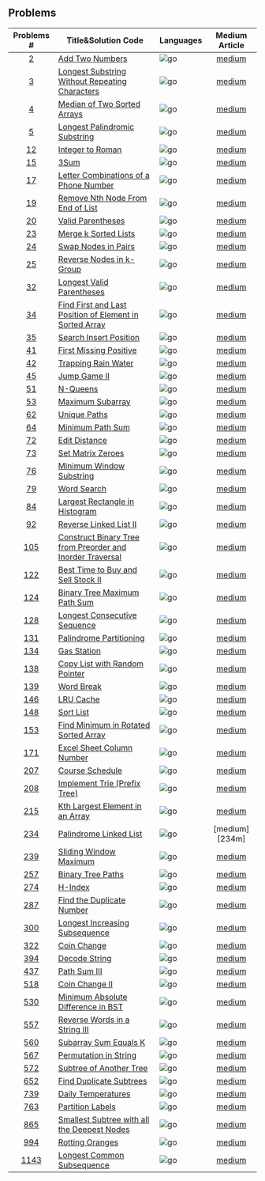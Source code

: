 ## Problems

|                                          Problems #                                          | Title&Solution Code                                              | Languages | Medium Article  |
|:--------------------------------------------------------------------------------------------:| ---------------------------------------------------------------- |:--------- |:---------------:|
|                                           [2][2l]                                            | [Add Two Numbers][2]                                             | ![go]     |  [medium][2m]   |
|                                           [3][3l]                                            | [Longest Substring Without Repeating Characters][3]              | ![go]     |  [medium][3m]   |
|                                           [4][4l]                                            | [Median of Two Sorted Arrays][4]                                 | ![go]     |  [medium][4m]   |
|                                           [5][5l]                                            | [Longest Palindromic Substring][5]                               | ![go]     |  [medium][5m]   |
|                    [12](https://leetcode.com/problems/integer-to-roman/)                     | [Integer to Roman][12]                                           | ![go]     |  [medium][12m]  |
|                                          [15][15l]                                           | [3Sum][15]                                                       | ![go]     |  [medium][15m]  |
|                                          [17][17l]                                           | [Letter Combinations of a Phone Number][17]                      | ![go]     |  [medium][17m]  |
|                                          [19][19l]                                           | [Remove Nth Node From End of List][19]                           | ![go]     |  [medium][19m]  |
|                                          [20][20l]                                           | [Valid Parentheses][20]                                          | ![go]     |  [medium][20m]  |
|                  [23](https://leetcode.com/problems/merge-k-sorted-lists/)                   | [Merge k Sorted Lists][23]                                       | ![go]     |  [medium][23m]  |
|                                          [24][24l]                                           | [Swap Nodes in Pairs][24]                                        | ![go]     |  [medium][24m]  |
|                                          [25][25l]                                           | [Reverse Nodes in k-Group][25]                                   | ![go]     |  [medium][25m]  |
|                [32](https://leetcode.com/problems/longest-valid-parentheses/)                | [Longest Valid Parentheses][32]                                  | ![go]     |  [medium][32m]  |
| [34](https://leetcode.com/problems/find-first-and-last-position-of-element-in-sorted-array/) | [Find First and Last Position of Element in Sorted Array][34]    | ![go]     |  [medium][34m]  |
|                                          [35][35l]                                           | [Search Insert Position][35]                                     | ![go]     |  [medium][35m]  |
|                                          [41][41l]                                           | [First Missing Positive][41]                                     | ![go]     |  [medium][41m]  |
|                   [42](https://leetcode.com/problems/trapping-rain-water/)                   | [Trapping Rain Water][42]                                        | ![go]     |  [medium][42m]  |
|                                          [45][45l]                                           | [Jump Game II][45]                                               | ![go]     |  [medium][45m]  |
|                        [51](https://leetcode.com/problems/n-queens/)                         | [N-Queens][51]                                                   | ![go]     |  [medium][51m]  |
|                                          [53][53l]                                           | [Maximum Subarray][53]                                           | ![go]     |  [medium][53m]  |
|                                          [62][62l]                                           | [Unique Paths][62]                                               | ![go]     |  [medium][62m]  |
|                                          [64][64l]                                           | [Minimum Path Sum][64]                                           | ![go]     |  [medium][64m]  |
|                      [72](https://leetcode.com/problems/edit-distance/)                      | [Edit Distance][72]                                              | ![go]     |  [medium][72m]  |
|                                          [73][73l]                                           | [Set Matrix Zeroes][73]                                          | ![go]     |  [medium][73m]  |
|                                          [76][76l]                                           | [Minimum Window Substring][76]                                   | ![go]     |  [medium][76m]  |
|                                          [79][79l]                                           | [Word Search][79]                                                | ![go]     |  [medium][79m]  |
|                                          [84][84l]                                           | [Largest Rectangle in Histogram][84]                             | ![go]     |  [medium][84m]  |
|                                          [92][92l]                                           | [Reverse Linked List II][92]                                     | ![go]     |  [medium][92m]  |
|                                         [105][105l]                                          | [Construct Binary Tree from Preorder and Inorder Traversal][105] | ![go]     | [medium][105m]  |
|                                         [122][122l]                                          | [Best Time to Buy and Sell Stock II][122]                        | ![go]     | [medium][122m]  |
|                                         [124][124l]                                          | [Binary Tree Maximum Path Sum][124]                              | ![go]     | [medium][124m]  |
|                                         [128][128l]                                          | [Longest Consecutive Sequence][128]                              | ![go]     | [medium][128m]  |
|                                         [131][131l]                                          | [Palindrome Partitioning][131]                                   | ![go]     | [medium][131m]  |
|                                         [134][134l]                                          | [Gas Station][134]                                               | ![go]     | [medium][134m]  |
|                                         [138][138l]                                          | [Copy List with Random Pointer][138]                             | ![go]     | [medium][138m]  |
|                                         [139][139l]                                          | [Word Break][139]                                                | ![go]     | [medium][139m]  |
|                                         [146][146l]                                          | [LRU Cache][146]                                                 | ![go]     | [medium][146m]  |
|                                         [148][148l]                                          | [Sort List][148]                                                 | ![go]     | [medium][148m]  |
|          [153](https://leetcode.com/problems/find-minimum-in-rotated-sorted-array/)          | [Find Minimum in Rotated Sorted Array][153]                      | ![go]     | [medium][153m]  |
|                                         [171][171l]                                          | [Excel Sheet Column Number][171]                                 | ![go]     | [medium][171m]  |
|                                         [207][207l]                                          | [Course Schedule][207]                                           | ![go]     | [medium][207m]  |
|                                         [208][208l]                                          | [Implement Trie (Prefix Tree)][208]                              | ![go]     | [medium][208m]  |
|                                         [215][215l]                                          | [Kth Largest Element in an Array][215]                           | ![go]     | [medium][215m]  |
|                 [234](https://leetcode.com/problems/palindrome-linked-list/)                 | [Palindrome Linked List][234]                                    | ![go]     | [medium][234m]  |
|                                         [239][239l]                                          | [Sliding Window Maximum][239]                                    | ![go]     | [medium][239m]  |
|                                         [257][257l]                                          | [Binary Tree Paths][257]                                         | ![go]     | [medium][257m]  |
|                        [274](https://leetcode.com/problems/h-index/)                         | [H-Index][274]                                                   | ![go]     | [medium][274m]  |
|                                         [287][287l]                                          | [Find the Duplicate Number][287]                                 | ![go]     | [medium][287m]  |
|                                         [300][300l]                                          | [Longest Increasing Subsequence][300]                            | ![go]     | [medium][300m]  |
|                      [322](https://leetcode.com/problems/coin-change/)                       | [Coin Change][322]                                               | ![go]     | [medium][322m]  |
|                                         [394][394l]                                          | [Decode String][394]                                             | ![go]     | [medium][394m]  |
|                      [437](https://leetcode.com/problems/path-sum-iii/)                      | [Path Sum III][437]                                              | ![go]     | [medium][437m]  |
|                     [518](https://leetcode.com/problems/coin-change-ii/)                     | [Coin Change II][518]                                            | ![go]     | [medium][518m]  |
|           [530](https://leetcode.com/problems/minimum-absolute-difference-in-bst/)           | [Minimum Absolute Difference in BST][530]                        | ![go]     | [medium][530m]  |
|             [557](https://leetcode.com/problems/reverse-words-in-a-string-iii/)              | [Reverse Words in a String III][557]                             | ![go]     | [medium][557m]  |
|                 [560](https://leetcode.com/problems/subarray-sum-equals-k/)                  | [Subarray Sum Equals K][560]                                     | ![go]     | [medium][560m]  |
|                                         [567][567l]                                          | [Permutation in String][567]                                     | ![go]     | [medium][567m]  |
| [572](https://leetcode.com/problems/subtree-of-another-tree/)                                                                                             | [Subtree of Another Tree][572]                                                                 | ![go]          | [medium][572m]                |
|                [652](https://leetcode.com/problems/find-duplicate-subtrees/)                 | [Find Duplicate Subtrees][652]                                   | ![go]     | [medium][652m]  |
|                                         [739][739l]                                          | [Daily Temperatures][739]                                        | ![go]<br> | [medium][739m]  |
|                                         [763][763l]                                          | [Partition Labels][763]                                          | ![go]     | [medium][763m]  |
|      [865](https://leetcode.com/problems/smallest-subtree-with-all-the-deepest-nodes/)       | [Smallest Subtree with all the Deepest Nodes][865]               | ![go]     | [medium][865m]  |
|                                         [994][994l]                                          | [Rotting Oranges][994]                                           | ![go]     | [medium][994m]  |
|              [1143](https://leetcode.com/problems/longest-common-subsequence/)               | [Longest Common Subsequence][1143]                               | ![go]     | [medium][1143m] |



<!-- # More

More details like **time and space complexity**: [medium]()  
I'll frequently share updates on my LeetCode progress at my github [repository](https://github.com/tfrain/algorithm) -->

[2]:problem_set/0002-Add%20Two%20Numbers
[3]:problem_set/0003-Longest%20Substring%20Without%20Repeating%20Characters
[4]:problem_set/0004-Median%20of%20Two%20Sorted%20Arrays
[5]:problem_set/0005-Longest%20Palindromic%20Substring
[12]:problem_set/0012-Integer%20to%20Roman
[15]:problem_set/0015-3Sum
[17]:problem_set/0017-Letter%20Combinations%20of%20a%20Phone%20Number
[19]:problem_set/0019-Remove%20Nth%20Node%20From%20End%20of%20List
[20]:problem_set/0020-Valid%20Parentheses
[23]:problem_set/0023-Merge%20k%20Sorted%20Lists
[24]:problem_set/0024-Swap%20Nodes%20in%20Pairs
[25]:problem_set/0025-Reverse%20Nodes%20in%20k-Group
[32]:problem_set/0032-Longest%20Valid%20Parentheses
[34]:problem_set/0034-Find%20First%20and%20Last%20Position%20of%20Element%20in%20Sorted%20Array
[35]:problem_set/0035-Search%20Insert%20Position
[41]:problem_set/0041-First%20Missing%20Positive
[42]:problem_set/0042-Trapping%20Rain%20Water
[45]:problem_set/0045-Jump%20Game%20II
[51]:problem_set/0051-N-Queens
[53]:problem_set/0053-Maximum%20Subarray
[62]:problem_set/0062-Unique%20Paths
[64]:problem_set/0064-Minimum%20Path%20Sum
[72]:problem_set/0072-Edit%20Distance
[73]:problem_set/0073-Set%20Matrix%20Zeroes
[76]:problem_set/0076-Minimum%20Window%20Substring
[79]:problem_set/0079-Word%20Search
[84]:problem_set/0084-Largest%20Rectangle%20in%20Histogram
[92]:problem_set/0092-Reverse%20Linked%20List%20II
[105]:problem_set/0105-Construct%20Binary%20Tree%20from%20Preorder%20and%20Inorder%20Traversal
[122]:problem_set/0122-Best%20Time%20to%20Buy%20and%20Sell%20Stock%20II
[124]:problem_set/0124-Binary%20Tree%20Maximum%20Path%20Sum
[128]:problem_set/0128-Longest%20Consecutive%20Sequence
[131]:problem_set/0131-Palindrome%20Partitioning
[134]:problem_set/0134-Gas%20Station
[138]:problem_set/0138-Copy%20List%20with%20Random%20Pointer
[139]:problem_set/0139-Word%20Break
[146]:problem_set/0146-LRU%20Cache
[148]:problem_set/0148-Sort%20List
[153]:problem_set/0153-Find%20Minimum%20in%20Rotated%20Sorted%20Array
[171]:problem_set/0171-Excel%20Sheet%20Column%20Number
[207]:problem_set/0207-Course%20Schedule
[208]:problem_set/0208-Implement%20Trie%20(Prefix%20Tree)
[215]:problem_set/0215-Kth%20Largest%20Element%20in%20an%20Array
[234]:problem_set/0234-Palindrome%20Linked%20List
[239]:problem_set/0239-Sliding%20Window%20Maximum
[257]:problem_set/0257-Binary%20Tree%20Paths
[274]:problem_set/0274-H-Index
[287]:problem_set/0287-Find%20the%20Duplicate%20Number
[300]:problem_set/0300-Longest%20Increasing%20Subsequence
[322]:problem_set/0322-Coin%20Change
[394]:problem_set/0394-Decode%20String
[437]:problem_set/0437-Path%20Sum%20III
[518]:problem_set/0518-Coin%20Change%20II
[530]:problem_set/0530-Minimum%20Absolute%20Difference%20in%20BST
[557]:problem_set/0557-Reverse%20Words%20in%20a%20String%20III
[560]:problem_set/0560-Subarray%20Sum%20Equals%20K
[572]:problem_set/0572-Subtree%20of%20Another%20Tree
[652]:problem_set/0652-Find%20Duplicate%20Subtrees
[567]:problem_set/0567-Permutation%20in%20String
[739]:problem_set/0739-Daily%20Temperatures
[763]:problem_set/0763-Partition%20Labels
[865]:problem_set/0865-Smallest%20Subtree%20with%20all%20the%20Deepest%20Nodes
[994]:problem_set/0994-Rotting%20Oranges
[1143]:problem_set/1143-Longest%20Common%20Subsequence

[2m]:https://medium.com/programmers-career/leetcode-2-golang-add-two-numbers-medium-linkedlist-8b0b18befa9a
[3m]:https://medium.com/towardsdev/leetcode-3-golang-longest-substring-without-repeating-characters-sliding-window-and-more-07414ae04806
[4m]:https://medium.com/programmers-career/leetcode-4-golang-median-of-two-sorted-arrays-hard-binary-search-2199181b0f49
[5m]:https://medium.com/programmers-career/leetcode-5-golang-longest-palindromic-substring-expand-around-center-and-manachers-2614335c2815
[12m]:https://medium.com/programmers-career/
[15m]:https://medium.com/@Wesley_Wei/leetcode-15-golang-simplifying-the-3sum-problem-with-a-recursive-2sum-solution-17f900e98477
[17m]:https://medium.com/@Wesley_Wei/leetcode-17-golang-deciphering-letter-combinations-from-a-phone-number-d0f10326e517
[19m]:https://medium.com/programmers-career/leetcode-19-golang-remove-nth-node-from-end-of-list-medium-two-pointer-strategy-b912b3647ce2
[20m]:https://medium.com/@Wesley_Wei/leetcode-20-golang-valid-parentheses-with-alternative-stack-implementations-d405b4d45713
[23m]:https://medium.com/programmers-career/leetcode-23-golang-merge-k-sorted-lists-hard-two-approaches-8c5600383704
[24m]:https://medium.com/programmers-career/leetcode-24-golang-swap-nodes-in-pairs-medium-linkedlist-algorithm-fdcea24b8fd1
[25m]:https://medium.com/programmers-career/leetcode-25-golang-reverse-nodes-in-k-group-hard-recursion-linked-list-manipulation-8bc056b2cc82
[32m]:https://medium.com/programmers-career/leetcode-32-golang-longest-valid-parentheses-hard-dynamic-programming-algorithm-b38be409563c
[34m]:https://medium.com/programmers-career/
[35m]:https://medium.com/programmers-career/leetcode-35-golang-search-insert-position-easy-binary-search-algorithm-c140a7ae2282
[41m]:https://medium.com/@Wesley_Wei/leetcode-41-golang-unraveling-the-mystery-of-the-first-missing-positive-063950adaa55
[42m]:https://medium.com/programmers-career/leetcode-42-golang-trapping-rain-water-hard-two-pointer-approach-30cd0b43b066
[45m]:https://medium.com/@Wesley_Wei/leetcode-45-golang-unraveling-jump-game-ii-a-study-in-dynamic-programming-and-greedy-algorithms-dd6646b807d7
[51m]:https://medium.com/programmers-career/leetcode-51-golang-n-queens-hard-backtracking-c820821b4ded
[53m]:https://medium.com/programmers-career/leetcode-53-golang-maximum-subarray-medium-dynamic-programming-2745489e4e7c
[62m]:https://medium.com/@Wesley_Wei/leetcode-62-golang-the-many-ways-of-traversing-grids-considering-unique-paths-09f2fb9f47d8
[64m]:https://medium.com/@Wesley_Wei/leetcode-64-golang-comprehensive-guide-to-leetcode-solution-using-dynamic-programming-3a718a360dd3
[72m]:https://medium.com/programmers-career/leetcode-72-golang-edit-distance-hard-dynamic-programming-f0eaaf251fd2
[73m]:https://medium.com/programmers-career/leetcode-73-golang-set-matrix-zeroes-medium-an-array-indexing-approach-730a14f9c24b
[76m]:https://medium.com/towardsdev/leetcode-76-golang-decoding-the-minimum-window-substring-3876c1670a20
[79m]:https://medium.com/@Wesley_Wei/leetcode-79-golang-word-search-a-deep-dive-into-dfs-and-backtracking-6151e586f197
[84m]:https://medium.com/programmers-career/leetcode-84-golang-unpacking-the-largest-rectangle-in-histogram-problem-hard-a5a1ff9fc6d2
[92m]:https://medium.com/@Wesley_Wei/leetcode-92-golang-reverse-linked-list-ii-5619073842a4
[105m]:https://medium.com/@Wesley_Wei/leetcode-105-golang-constructing-binary-trees-a-preorder-and-inorder-traversal-guide-35fca1dbd405
[122m]:https://medium.com/programmers-career/leetcode-122-golang-best-time-to-buy-and-sell-stock-ii-medium-2adb23be3650
[124m]:https://medium.com/programmers-career/leetcode-124-golang-binary-tree-maximum-path-sum-hard-depth-first-search-a88479abebc0
[128m]:https://medium.com/programmers-career/leetcode-128-golang-longest-consecutive-sequence-medium-c067d4abe324
[131m]:https://medium.com/programmers-career/leetcode-131-golang-palindrome-partitioning-medium-backtracking-recursive-partitioning-be50c6d0ce05
[134m]:https://medium.com/@Wesley_Wei/leetcode-134-golang-gas-station-embracing-greedy-algorithms-d2ce0b4b50ba
[138m]:https://medium.com/programmers-career/leetcode-138-golang-mastering-copy-list-with-random-pointer-8fa5f5e05ed6
[139m]:https://medium.com/@Wesley_Wei/leetcode-139-golang-dynamic-exploration-of-the-word-break-problem-a095cb4952e1
[146m]:https://medium.com/programmers-career/leetcode-146-golang-diving-into-lru-cache-with-tailored-and-native-approaches-27f6dbeaa73d
[148m]:https://medium.com/@Wesley_Wei/leetcode-148-golang-exploring-different-sorting-implementations-for-linked-list-merge-bubble-7415505b1d59
[153m]:https://medium.com/programmers-career/leetcode-153-golang-find-minimum-in-rotated-sorted-array-medium-binary-search-d0059899f797
[171m]:https://medium.com/programmers-career/leetcode-171-golang-excel-sheet-column-number-easy-math-and-string-manipulation-f8ba5911e844
[207m]:https://medium.com/@Wesley_Wei/leetcode-207-golang-navigating-course-schedules-graph-and-topological-sort-946ffb78c506
[208m]:https://medium.com/@Wesley_Wei/leetcode-208-golang-implement-trie-prefix-tree-medium-812fa2a2b9b8
[215m]:https://medium.com/@Wesley_Wei/leetcode-215-golang-kth-largest-element-in-an-array-insights-into-quickselect-and-minheap-5342963d1505
[239m]:https://medium.com/towardsdev/leetcode-239-golang-solving-sliding-window-maximum-with-dequeue-and-monotonic-queue-b9fd734c378c
[257m]:https://medium.com/@Wesley_Wei/leetcode-257-golang-recursion-vs-bfs-vs-dfs-d35d31a849ab
[274m]:https://medium.com/programmers-career/leetcode-274-golang-h-index-medium-counting-sort-0a3a28639e1a
[287m]:https://medium.com/programmers-career/leetcode-287-golang-find-the-duplicate-number-medium-floyds-tortoise-and-hare-and-binary-97c0afe49e65
[300m]:https://medium.com/@Wesley_Wei/leetcode-300-golang-longest-increasing-subsequence-exploring-in-depth-the-golang-solution-dp-7f565b99c463
[322m]:https://medium.com/@Wesley_Wei/
[394m]:https://medium.com/programmers-career/leetcode-394-golang-decoding-string-recursion-string-manipulation-75efcca005ed
[437m]:https://medium.com/programmers-career/leetcode-437-golang-path-sum-iii-medium-tree-traversal-3f55e3574e32
[518m]:https://medium.com/programmers-career/leetcode-518-golang-coin-change-2-medium-two-dynamic-programmings-2d-and-1d-0c28c38ec68d
[530m]:https://medium.com/programmers-career/leetcode-530-golang-minimum-absolute-difference-in-bst-easy-tree-traversal-algorithms-7b602d5be9e3
[557m]:https://medium.com/programmers-career/leetcode-557-golang-reverse-words-in-a-string-iii-easy-array-iteration-and-in-place-word-d137035b0fd9
[560m]:https://medium.com/programmers-career/leetcode-560-golang-subarray-sum-equals-k-medium-hash-map-algorithm-702b56f1c485
[567m]:https://medium.com/towardsdev/leetcode-567-golang-breaking-down-the-permutation-in-string-problem-5b1e62b92709
[572m]:https://medium.com/@Wesley_Wei/
[652m]:https://medium.com/@Wesley_Wei/
[739m]:https://medium.com/@Wesley_Wei/leetcode-739-golang-tackling-daily-temperatures-problem-with-monotonic-stack-bf446bfc3e4d
[763m]:https://medium.com/programmers-career/leetcode-763-golang-partition-labels-greedy-and-analysis-a358eb5616b6
[865m]:https://medium.com/programmers-career/leetcode-865-golang-smallest-subtree-with-all-the-deepest-nodes-medium-recursion-and-0224ca5342d9
[994m]:https://medium.com/programmers-career/leetcode-994-golang-rotting-oranges-medium-breadth-first-search-bfs-42eb1ba21f13
[1143m]:https://medium.com/programmers-career/leetcode-1143-golang-longest-common-subsequence-medium-dynamic-programming-880c0ca6ebc7


[1l]:https://leetcode.com/problems/two-sum/
[2l]:https://leetcode.com/problems/add-two-numbers/
[3l]:https://leetcode.com/problems/longest-substring-without-repeating-characters/
[4l]:https://leetcode.com/problems/median-of-two-sorted-arrays/
[5l]:https://leetcode.com/problems/longest-palindromic-substring/
[6l]:https://leetcode.com/problems/zigzag-conversion/
[7l]:https://leetcode.com/problems/reverse-integer/
[8l]:https://leetcode.com/problems/string-to-integer-atoi/
[9l]:https://leetcode.com/problems/palindrome-number/
[11l]:https://leetcode.com/problems/container-with-most-water/
[12l]:https://leetcode.com/problems/integer-to-roman/
[13l]:https://leetcode.com/problems/roman-to-integer/
[14l]:https://leetcode.com/problems/longest-common-prefix/
[15l]:https://leetcode.com/problems/3sum/
[16l]:https://leetcode.com/problems/3sum-closest/
[17l]:https://leetcode.com/problems/letter-combinations-of-a-phone-number/
[18l]:https://leetcode.com/problems/4sum/
[19l]:https://leetcode.com/problems/remove-nth-node-from-end-of-list/
[20l]:https://leetcode.com/problems/valid-parentheses/
[21l]:https://leetcode.com/problems/merge-two-sorted-lists/
[22l]:https://leetcode.com/problems/generate-parentheses/
[24l]:https://leetcode.com/problems/swap-nodes-in-pairs/
[25l]:https://leetcode.com/problems/reverse-nodes-in-k-group/
[26l]:https://leetcode.com/problems/remove-duplicates-from-sorted-array/
[27l]:https://leetcode.com/problems/remove-element/
[28l]:https://leetcode.com/problems/implement-strstr/
[31l]:https://leetcode.com/problems/next-permutation/
[33l]:https://leetcode.com/problems/search-in-rotated-sorted-array/
[35l]:https://leetcode.com/problems/search-insert-position/
[36l]:https://leetcode.com/problems/valid-sudoku/
[37l]:https://leetcode.com/problems/sudoku-solver/
[38l]:https://leetcode.com/problems/count-and-say/
[39l]:https://leetcode.com/problems/combination-sum/
[41l]:https://leetcode.com/problems/first-missing-positive/
[42l]:https://leetcode.com/problems/trapping-rain-water/
[45l]:https://leetcode.com/problems/jump-game-ii
[46l]:https://leetcode.com/problems/permutations/
[47l]:https://leetcode.com/problems/permutations-ii/
[48l]:https://leetcode.com/problems/rotate-image/
[49l]:https://leetcode.com/problems/group-anagrams/
[50l]:https://leetcode.com/problems/powx-n/
[51l]:https://leetcode.com/problems/n-queens/
[52l]:https://leetcode.com/problems/n-queens-ii/
[53l]:https://leetcode.com/problems/maximum-subarray/
[54l]:https://leetcode.com/problems/spiral-matrix/
[55l]:https://leetcode.com/problems/jump-game/
[56l]:https://leetcode.com/problems/merge-intervals/
[57l]:https://leetcode.com/problems/insert-interval/
[58l]:https://leetcode.com/problems/length-of-last-word/
[59l]:https://leetcode.com/problems/spiral-matrix-ii/
[60l]:https://leetcode.com/problems/permutation-sequence/
[61l]:https://leetcode.com/problems/rotate-list/
[62l]:https://leetcode.com/problems/unique-paths/
[63l]:https://leetcode.com/problems/unique-paths-ii/
[64l]:https://leetcode.com/problems/minimum-path-sum/
[66l]:https://leetcode.com/problems/plus-one/
[67l]:https://leetcode.com/problems/add-binary/
[69l]:https://leetcode.com/problems/sqrtx/
[70l]:https://leetcode.com/problems/climbing-stairs/
[71l]:https://leetcode.com/problems/simplify-path/
[73l]:https://leetcode.com/problems/set-matrix-zeroes/
[74l]:https://leetcode.com/problems/search-a-2d-matrix/
[75l]:https://leetcode.com/problems/sort-colors/
[76l]:https://leetcode.com/problems/minimum-window-substring
[77l]:https://leetcode.com/problems/combinations/
[78l]:https://leetcode.com/problems/subsets/
[79l]:https://leetcode.com/problems/word-search/
[80l]:https://leetcode.com/problems/remove-duplicates-from-sorted-array-ii/
[81l]:https://leetcode.com/problems/search-in-rotated-sorted-array-ii/
[82l]:https://leetcode.com/problems/remove-duplicates-from-sorted-list-ii/
[83l]:https://leetcode.com/problems/remove-duplicates-from-sorted-list/
[84l]:https://leetcode.com/problems/largest-rectangle-in-histogram/
[85l]:https://leetcode.com/problems/maximal-rectangle/
[86l]:https://leetcode.com/problems/partition-list/
[88l]:https://leetcode.com/problems/merge-sorted-array/
[89l]:https://leetcode.com/problems/gray-code/
[90l]:https://leetcode.com/problems/subsets-ii/
[91l]:https://leetcode.com/problems/decode-ways/
[92l]:https://leetcode.com/problems/reverse-linked-list-ii/
[93l]:https://leetcode.com/problems/restore-ip-addresses/
[94l]:https://leetcode.com/problems/binary-tree-inorder-traversal/
[95l]:https://leetcode.com/problems/unique-binary-search-trees-ii/
[96l]:https://leetcode.com/problems/unique-binary-search-trees/
[98l]:https://leetcode.com/problems/validate-binary-search-tree/
[100l]:https://leetcode.com/problems/same-tree/
[101l]:https://leetcode.com/problems/symmetric-tree/
[102l]:https://leetcode.com/problems/binary-tree-level-order-traversal/
[103l]:https://leetcode.com/problems/binary-tree-zigzag-level-order-traversal/
[104l]:https://leetcode.com/problems/maximum-depth-of-binary-tree/
[105l]:https://leetcode.com/problems/construct-binary-tree-from-preorder-and-inorder-traversal/
[106l]:https://leetcode.com/problems/construct-binary-tree-from-inorder-and-postorder-traversal/
[107l]:https://leetcode.com/problems/binary-tree-level-order-traversal-ii/
[108l]:https://leetcode.com/problems/convert-sorted-array-to-binary-search-tree/
[109l]:https://leetcode.com/problems/convert-sorted-list-to-binary-search-tree/
[110l]:https://leetcode.com/problems/balanced-binary-tree/
[111l]:https://leetcode.com/problems/minimum-depth-of-binary-tree/
[112l]:https://leetcode.com/problems/path-sum/
[113l]:https://leetcode.com/problems/path-sum-ii/
[114l]:https://leetcode.com/problems/flatten-binary-tree-to-linked-list/
[116l]:https://leetcode.com/problems/populating-next-right-pointers-in-each-node/
[117l]:https://leetcode.com/problems/populating-next-right-pointers-in-each-node-ii/
[118l]:https://leetcode.com/problems/pascals-triangle/
[119l]:https://leetcode.com/problems/pascals-triangle-ii/
[120l]:https://leetcode.com/problems/triangle/
[121l]:https://leetcode.com/problems/best-time-to-buy-and-sell-stock/
[122l]:https://leetcode.com/problems/best-time-to-buy-and-sell-stock-ii/
[124l]:https://leetcode.com/problems/binary-tree-maximum-path-sum/
[125l]:https://leetcode.com/problems/valid-palindrome/
[128l]:https://leetcode.com/problems/longest-consecutive-sequence/
[129l]:https://leetcode.com/problems/sum-root-to-leaf-numbers/
[131l]:https://leetcode.com/problems/palindrome-partitioning/
[133l]:https://leetcode.com/problems/clone-graph/
[134l]:https://leetcode.com/problems/gas-station/
[136l]:https://leetcode.com/problems/single-number/
[138l]:https://leetcode.com/problems/copy-list-with-random-pointer/
[139l]:https://leetcode.com/problems/word-break/
[141l]:https://leetcode.com/problems/linked-list-cycle/
[142l]:https://leetcode.com/problems/linked-list-cycle-ii/
[144l]:https://leetcode.com/problems/binary-tree-preorder-traversal/
[145l]:https://leetcode.com/problems/binary-tree-postorder-traversal/
[146l]:https://leetcode.com/problems/lru-cache/
[147l]:https://leetcode.com/problems/insertion-sort-list/
[148l]:https://leetcode.com/problems/sort-list/description/
[150l]:https://leetcode.com/problems/evaluate-reverse-polish-notation/
[151l]:https://leetcode.com/problems/reverse-words-in-a-string/
[152l]:https://leetcode.com/problems/maximum-product-subarray/
[153l]:https://leetcode.com/problems/find-minimum-in-rotated-sorted-array/
[155l]:https://leetcode.com/problems/min-stack/
[160l]:https://leetcode.com/problems/intersection-of-two-linked-lists/
[162l]:https://leetcode.com/problems/find-peak-element/
[164l]:https://leetcode.com/problems/maximum-gap/
[165l]:https://leetcode.com/problems/compare-version-numbers/
[166l]:https://leetcode.com/problems/fraction-to-recurring-decimal/
[167l]:https://leetcode.com/problems/two-sum-ii-input-array-is-sorted/
[168l]:https://leetcode.com/problems/excel-sheet-column-title/
[169l]:https://leetcode.com/problems/majority-element/
[171l]:https://leetcode.com/problems/excel-sheet-column-number/
[172l]:https://leetcode.com/problems/factorial-trailing-zeroes/
[173l]:https://leetcode.com/problems/binary-search-tree-iterator/
[179l]:https://leetcode.com/problems/largest-number/
[187l]:https://leetcode.com/problems/repeated-dna-sequences/
[189l]:https://leetcode.com/problems/rotate-array/
[190l]:https://leetcode.com/problems/reverse-bits/
[191l]:https://leetcode.com/problems/number-of-1-bits/
[198l]:https://leetcode.com/problems/house-robber/
[199l]:https://leetcode.com/problems/binary-tree-right-side-view/
[200l]:https://leetcode.com/problems/number-of-islands/
[201l]:https://leetcode.com/problems/bitwise-and-of-numbers-range/
[202l]:https://leetcode.com/problems/happy-number/
[203l]:https://leetcode.com/problems/remove-linked-list-elements/
[204l]:https://leetcode.com/problems/count-primes/
[205l]:https://leetcode.com/problems/isomorphic-strings/
[206l]:https://leetcode.com/problems/reverse-linked-list/
[207l]:https://leetcode.com/problems/course-schedule/
[208l]:https://leetcode.com/problems/implement-trie-prefix-tree/
[209l]:https://leetcode.com/problems/minimum-size-subarray-sum/
[210l]:https://leetcode.com/problems/course-schedule-ii/
[211l]:https://leetcode.com/problems/add-and-search-word-data-structure-design/
[212l]:https://leetcode.com/problems/word-search-ii/
[213l]:https://leetcode.com/problems/house-robber-ii/
[215l]:https://leetcode.com/problems/kth-largest-element-in-an-array/
[216l]:https://leetcode.com/problems/combination-sum-iii/
[217l]:https://leetcode.com/problems/contains-duplicate/
[218l]:https://leetcode.com/problems/the-skyline-problem/
[219l]:https://leetcode.com/problems/contains-duplicate-ii/
[220l]:https://leetcode.com/problems/contains-duplicate-iii/
[221l]:https://leetcode.com/problems/maximal-square/
[222l]:https://leetcode.com/problems/count-complete-tree-nodes/
[223l]:https://leetcode.com/problems/rectangle-area/
[225l]:https://leetcode.com/problems/implement-stack-using-queues/
[226l]:https://leetcode.com/problems/invert-binary-tree/
[227l]:https://leetcode.com/problems/basic-calculator-ii/
[228l]:https://leetcode.com/problems/summary-ranges/
[229l]:https://leetcode.com/problems/majority-element-ii/
[230l]:https://leetcode.com/problems/kth-smallest-element-in-a-bst/
[231l]:https://leetcode.com/problems/power-of-two/
[232l]:https://leetcode.com/problems/implement-queue-using-stacks/
[233l]:https://leetcode.com/problems/number-of-digit-one/
[234l]:https://leetcode.com/problems/palindrome-linked-list/
[235l]:https://leetcode.com/problems/lowest-common-ancestor-of-a-binary-search-tree/
[236l]:https://leetcode.com/problems/lowest-common-ancestor-of-a-binary-tree/
[237l]:https://leetcode.com/problems/delete-node-in-a-linked-list/
[238l]:https://leetcode.com/problems/product-of-array-except-self/
[239l]:https://leetcode.com/problems/sliding-window-maximum/
[240l]:https://leetcode.com/problems/search-a-2d-matrix-ii/
[242l]:https://leetcode.com/problems/valid-anagram/
[257l]:https://leetcode.com/problems/binary-tree-paths/
[287l]:https://leetcode.com/problems/find-the-duplicate-number/
[300l]:https://leetcode.com/problems/longest-increasing-subsequence/
[394l]:https://leetcode.com/problems/decode-string/
[567l]:https://leetcode.com/problems/permutation-in-string/
[739l]:https://leetcode.com/problems/daily-temperatures/
[763l]:https://leetcode.com/problems/partition-labels/
[994l]:https://leetcode.com/problems/rotting-oranges/

[go]:./ico/golang.ico
[rs]:./ico/rust.ico
